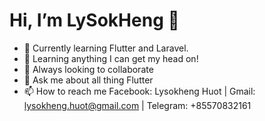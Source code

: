 # Hi, I’m LySokHeng 👋 

- 🔭 Currently learning Flutter and Laravel.
- 🌱 Learning anything I can get my head on!
- 👬 Always looking to collaborate 
- 💬 Ask me about all thing Flutter
- 📫 How to reach me Facebook: Lysokheng Huot | Gmail: lysokheng.huot@gmail.com | Telegram: +85570832161
